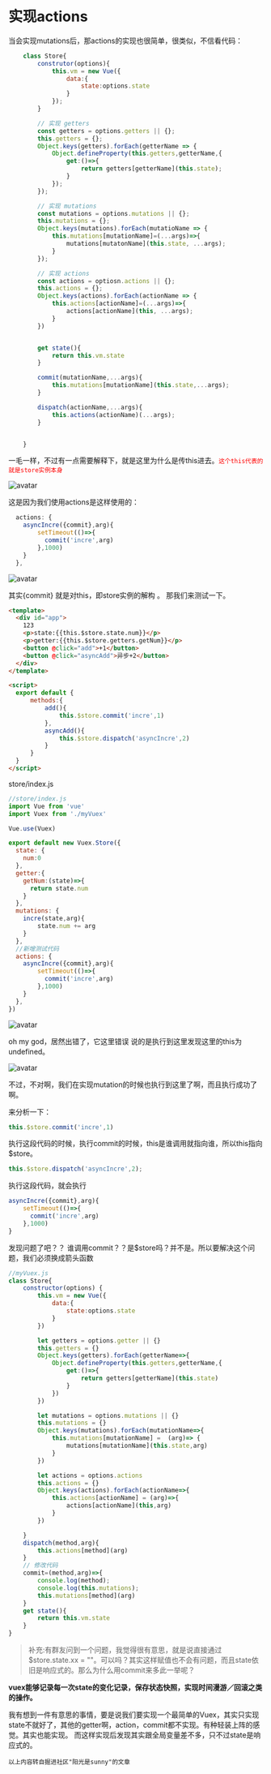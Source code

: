 
# 实现actions

当会实现mutations后，那actions的实现也很简单，很类似，不信看代码：

```js
    class Store{
        construtor(options){
            this.vm = new Vue({
                data:{
                    state:options.state
                }
            });
        }

        // 实现 getters
        const getters = options.getters || {};
        this.getters = {};
        Object.keys(getters).forEach(getterName => {
            Object.defineProperty(this.getters,getterName,{
                get:()=>{
                    return getters[getterName](this.state);
                }
            });
        });

        // 实现 mutations
        const mutations = options.mutations || {};
        this.mutations = {};
        Object.keys(mutations).forEach(mutatioName => {
            this.mutations[mutationName]=(...args)=>{
                mutations[mutatonName](this.state, ...args);
            }
        });

        // 实现 actions
        const actions = optiosn.actions || {};
        this.actions = {};
        Object.keys(actions).forEach(actionName => {
            this.actions[actionName]=(...args)=>{
                actions[actionName](this, ...args);
            }
        })


        get state(){
            return this.vm.state
        }

        commit(mutationName,...args){
            this.mutations[mutationName](this.state,...args);
        }

        dispatch(actionName,...args){
            this.actions(actionName)(...args);
        }


    }
```

一毛一样，不过有一点需要解释下，就是这里为什么是传this进去。<font color="red">`这个this代表的就是store实例本身`</font>

![avatar](./assets/aHR0cHM6Ly9pbWdrci5jbi1iai51ZmlsZW9zLmNvbS8xYjY4N2NhNS03NThiLTQ3N2ItOTViOC1kMGZiZmQ2MTFiZDgucG5n.png)

这是因为我们使用actions是这样使用的：

```js
  actions: {
    asyncIncre({commit},arg){
        setTimeout(()=>{
          commit('incre',arg)
        },1000)
    }
  },
```

![avatar](./assets/aHR0cHM6Ly9pbWdrci5jbi1iai51ZmlsZW9zLmNvbS8yMDc4Y2E1Zi1hMWU0LTQ4NjQtOWY1OS05ZTc0Y2RjMjQ1ODYucG5n.png)

其实{commit} 就是对this，即store实例的解构 。
那我们来测试一下。

```html
<template>
  <div id="app">
    123
    <p>state:{{this.$store.state.num}}</p>
    <p>getter:{{this.$store.getters.getNum}}</p>
    <button @click="add">+1</button>
    <button @click="asyncAdd">异步+2</button>
  </div>
</template>

<script>
  export default {
      methods:{
          add(){
              this.$store.commit('incre',1)
          },
          asyncAdd(){
              this.$store.dispatch('asyncIncre',2)
          }
      }
  }
</script>
```

store/index.js

```js
//store/index.js
import Vue from 'vue'
import Vuex from './myVuex'

Vue.use(Vuex)

export default new Vuex.Store({
  state: {
    num:0
  },
  getter:{
    getNum:(state)=>{
      return state.num
    }
  },
  mutations: {
    incre(state,arg){
        state.num += arg
    }
  },
  //新增测试代码
  actions: {
    asyncIncre({commit},arg){
        setTimeout(()=>{
          commit('incre',arg)
        },1000)
    }
  },
})
```

![avatar](./assets/aHR0cHM6Ly9pbWdrci5jbi1iai51ZmlsZW9zLmNvbS83YWJkOTBhNS1iM2YyLTRiOTMtODYyNC1lYjEyOTI5NmEwYmIucG5n.png)

oh my god，居然出错了，它这里错误 说的是执行到这里发现这里的this为undefined。

![avatar](./assets/aHR0cHM6Ly9pbWdrci5jbi1iai51ZmlsZW9zLmNvbS85OWQ4YmI1YS01NGExLTQyY2YtOWI4OC1hMWZlOWM5YTY1NTYucG5n.png)

不过，不对啊，我们在实现mutation的时候也执行到这里了啊，而且执行成功了啊。

来分析一下：

```js
this.$store.commit('incre',1)
```

执行这段代码的时候，执行commit的时候，this是谁调用就指向谁，所以this指向$store。

```js
this.$store.dispatch('asyncIncre',2);
```

执行这段代码，就会执行

```js
asyncIncre({commit},arg){
    setTimeout(()=>{
      commit('incre',arg)
    },1000)
}
```

发现问题了吧？？ 谁调用commit？？是$store吗？并不是。所以要解决这个问题，我们必须换成箭头函数

```js
//myVuex.js
class Store{
    constructor(options) {
        this.vm = new Vue({
            data:{
                state:options.state
            }
        })

        let getters = options.getter || {}
        this.getters = {}
        Object.keys(getters).forEach(getterName=>{
            Object.defineProperty(this.getters,getterName,{
                get:()=>{
                    return getters[getterName](this.state)
                }
            })
        })

        let mutations = options.mutations || {}
        this.mutations = {}
        Object.keys(mutations).forEach(mutationName=>{
            this.mutations[mutationName] =  (arg)=> {
                mutations[mutationName](this.state,arg)
            }
        })

        let actions = options.actions
        this.actions = {}
        Object.keys(actions).forEach(actionName=>{
            this.actions[actionName] = (arg)=>{
                actions[actionName](this,arg)
            }
        })

    }
    dispatch(method,arg){
        this.actions[method](arg)
    }
    // 修改代码
    commit=(method,arg)=>{
        console.log(method);
        console.log(this.mutations);
        this.mutations[method](arg)
    }
    get state(){
        return this.vm.state
    }
}
```

>补充:有群友问到一个问题，我觉得很有意思，就是说直接通过$store.state.xx = ""。可以吗？其实这样赋值也不会有问题，而且state依旧是响应式的。那么为什么用commit来多此一举呢？

**vuex能够记录每一次state的变化记录，保存状态快照，实现时间漫游／回滚之类的操作。**

我有想到一件有意思的事情，要是说我们要实现一个最简单的Vuex，其实只实现state不就好了，其他的getter啊，action，commit都不实现。有种轻装上阵的感觉。其实也能实现。
而这样实现后发现其实跟全局变量差不多，只不过state是响应式的。


`以上内容转自掘进社区"阳光是sunny"的文章`